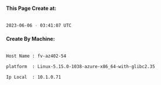 
   
#### This Page Create at:

```bash

2023-06-06 - 03:41:07 UTC

```

#### Create By Machine:

```bash

Host Name : fv-az402-54

platform  : Linux-5.15.0-1038-azure-x86_64-with-glibc2.35

Ip Local  : 10.1.0.71

```

